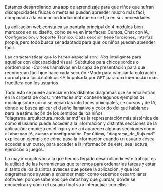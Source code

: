 Estamos desarrollando una app de aprendizaje para que niños que sufran discapacidades físicas o mentales puedan aprender mucho más fácil, comparado a la educación tradicional que no se fija en sus necesidades.

La aplicación web consta en su pantalla principal de 4 módulos bien marcados en su diseño, como se ve en interfaces: Cursos, Chat con IA, Configuración, y Soporte Técnico. Cada sección tiene funciones, interfaz propia, pero todo busca ser adaptado para que los niños puedan aprender fácil.

Las características que lo hacen especial son:
-Voz inteligente para aquellos con discapacidad visual
-Subtítulos para chicos sordos o sordomudos
-Colores llamativos en la capa de presentación para que reconozcan fácil que hace cada sección
-Modo para cambiar la coloración normal para los daltónicos
-IA impulsada por GPT para una interacción más fructífera con los usuarios

Todo esto se puede apreciar en los distintos diagramas que se encuentran en la carpeta de docs: "interfaces.md" contiene algunos ejemplos de mockup sobre cómo se verían las interfaces principales, de cursos y de IA, donde se busca aplicar el diseño llamativo y colorido del que hablamos para la estimulación de los sentidos de los niños. "diagrama_arquitectura_modular.md" es la representación más sistémica de cómo el usuario puede acceder a la información y distintas secciones de la aplicación: empieza en el login y de ahí aparecen algunas secciones como el chat con IA, cursos o configuración. Por último, "diagrama_de_flujo.md" explica un ejemplo de cómo pasa la información cuando un usuario desea acceder a un curso, para acceder a la información de este, sea lectura, ejercicios o juegos.

La mayor conclusión a la que hemos llegado desarrollando este trabajo, es la utilidad de las herramientas que tenemos para ordenar las tareas y estar al tanto de los distintos avances que posee la aplicación, y que los diagramas nos ayudan a entender mejor cómo debemos desarrollar el software, porque sabemos que datos hay que guardar, dónde se encuentran y cómo el usuario final va a interactuar con ellos.
